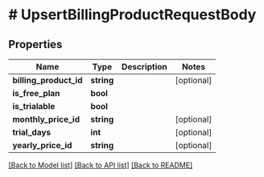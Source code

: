 # # UpsertBillingProductRequestBody

## Properties

Name | Type | Description | Notes
------------ | ------------- | ------------- | -------------
**billing_product_id** | **string** |  | [optional]
**is_free_plan** | **bool** |  |
**is_trialable** | **bool** |  |
**monthly_price_id** | **string** |  | [optional]
**trial_days** | **int** |  | [optional]
**yearly_price_id** | **string** |  | [optional]

[[Back to Model list]](../../README.md#models) [[Back to API list]](../../README.md#endpoints) [[Back to README]](../../README.md)

